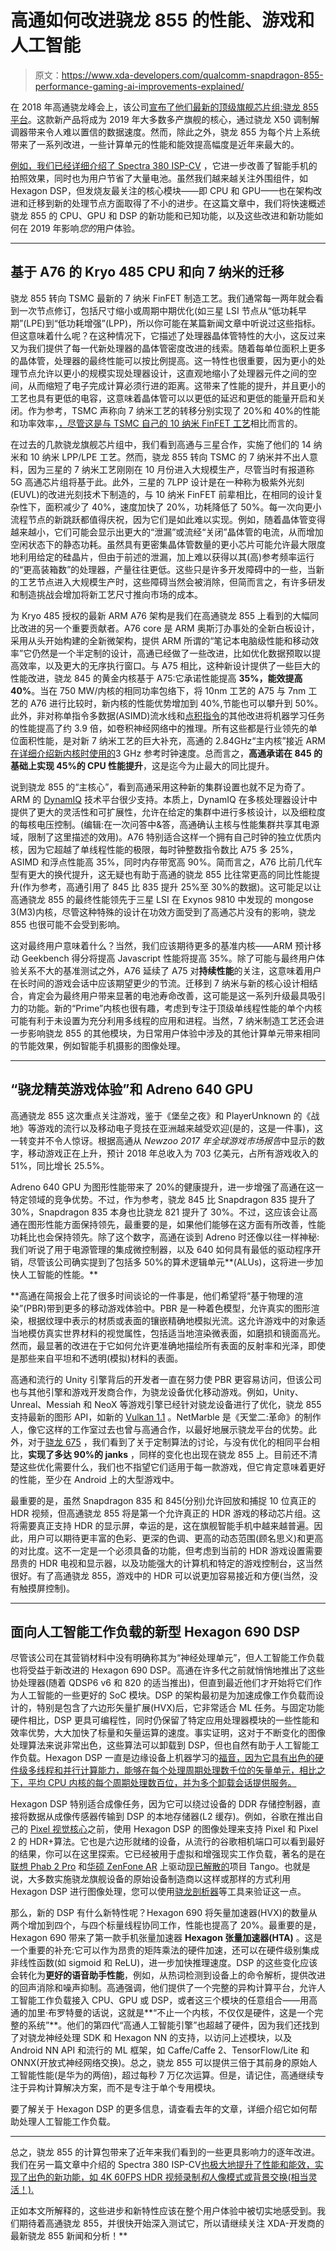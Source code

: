 # 高通如何改进骁龙 855 的性能、游戏和人工智能

> 原文：<https://www.xda-developers.com/qualcomm-snapdragon-855-performance-gaming-ai-improvements-explained/>

在 2018 年高通骁龙峰会上，该公司[宣布了他们最新的顶级旗舰芯片组:骁龙 855 平台](https://www.xda-developers.com/qualcomm-snapdragon-855-snapdragon-elite-gaming-3d-sonic-sensor/)。这款新产品将成为 2019 年大多数多产旗舰的核心，通过骁龙 X50 调制解调器带来令人难以置信的数据速度。然而，除此之外，骁龙 855 为每个片上系统带来了一系列改进，一些计算单元的性能和能效提高幅度是近年来最大的。

[例如，我们已经详细介绍了 Spectra 380 ISP-CV](http://www.xda-developers.com/qualcomm-spectra-380-isp-integrated-ai) ，它进一步改善了智能手机的拍照效果，同时也为用户节省了大量电池。虽然我们越来越关注外围组件，如 Hexagon DSP，但发烧友最关注的核心模块——即 CPU 和 GPU——也在架构改进和迁移到新的处理节点方面取得了不小的进步。在这篇文章中，我们将快速概述骁龙 855 的 CPU、GPU 和 DSP 的新功能和已知功能，以及这些改进和新功能如何在 2019 年影响*您的*用户体验。

* * *

## 基于 A76 的 Kryo 485 CPU 和向 7 纳米的迁移

骁龙 855 转向 TSMC 最新的 7 纳米 FinFET 制造工艺。我们通常每一两年就会看到一次节点修订，包括尺寸缩小或周期中期优化(如三星 LSI 节点从“低功耗早期”(LPE)到“低功耗增强”(LPP)，所以你可能在某篇新闻文章中听说过这些指标。但这意味着什么呢？在这种情况下，它描述了处理器晶体管特性的大小，这反过来又为我们提供了每一代新处理器的晶体管密度改进的线索。随着每单位面积上更多的晶体管，处理器的最终性能可以按比例提高。这一特性也很重要，因为更小的处理节点允许以更小的规模实现处理器设计，这直观地缩小了处理器元件之间的空间，从而缩短了电子完成计算必须行进的距离。这带来了性能的提升，并且更小的工艺也具有更低的电容，这意味着晶体管可以以更低的延迟和更低的能量开启和关闭。作为参考，TSMC 声称向 7 纳米工艺的转移分别实现了 20%和 40%的性能和功率效率，[，尽管这是与 TSMC 自己的 10 纳米 FinFET 工艺](http://www.tsmc.com/english/dedicatedFoundry/technology/7nm.htm)相比而言的。

在过去的几款骁龙旗舰芯片组中，我们看到高通与三星合作，实施了他们的 14 纳米和 10 纳米 LPP/LPE 工艺。然而，骁龙 855 转向 TSMC 的 7 纳米并不出人意料，因为三星的 7 纳米工艺刚刚在 10 月份进入大规模生产，尽管当时有报道称 5G 高通芯片组将基于此。此外，三星的 7LPP 设计是在一种称为极紫外光刻(EUVL)的改进光刻技术下制造的，与 10 纳米 FinFET 前辈相比，在相同的设计复杂性下，面积减少了 40%，速度加快了 20%，功耗降低了 50%。每一次向更小流程节点的新跳跃都值得庆祝，因为它们是如此难以实现。例如，随着晶体管变得越来越小，它们可能会显示出更大的“泄漏”或流经“关闭”晶体管的电流，从而增加空闲状态下的静态功耗。虽然具有更密集晶体管数量的更小芯片可能允许最大限度地利用给定的硅晶片，但由于前述的泄漏，加上难以获得以其(高)参考频率运行的“更高装箱数”的处理器，产量往往更低。这些只是许多开发障碍中的一些，当新的工艺节点进入大规模生产时，这些障碍当然会被消除，但简而言之，有许多研发和制造挑战会增加将新工艺尺寸推向市场的成本。

为 Kryo 485 授权的最新 ARM A76 架构是我们在高通骁龙 855 上看到的大幅同比改进的另一个重要贡献者。A76 core 是 ARM 奥斯汀办事处的全新白板设计，采用从头开始构建的全新微架构，提供 ARM 所谓的“笔记本电脑级性能和移动效率”它仍然是一个半定制的设计，高通已经做了一些改进，比如优化数据预取以提高效率，以及更大的无序执行窗口。与 A75 相比，这种新设计提供了一些巨大的性能改进，骁龙 845 的黄金内核基于 A75:它承诺性能提高 **35%，能效提高 40%**。当在 750 MW/内核的相同功率包络下，将 10nm 工艺的 A75 与 7nm 工艺的 A76 进行比较时，新内核的性能优势增加到 40%,节能也可以攀升到 50%。此外，非对称单指令多数据(ASIMD)流水线和[点积指令](http://www.linleygroup.com/newsletters/newsletter_detail.php?num=5884)的其他改进将机器学习任务的性能提高了约 3.9 倍，如卷积神经网络中的推理。所有这些都是行业领先的单位面积性能，是对新 7 纳米工艺的巨大补充，高通的 2.84GHz“主内核”接近 ARM [在详细介绍新内核时使用的](https://www.xda-developers.com/arm-cortex-a76-cpu-mali-g76-gpu-mali-v76-vpu-announcement/)3 GHz 参考时钟速度。总而言之，**高通承诺在 845 的基础上实现 45%的 CPU 性能提升**，这是迄今为止最大的同比提升。

说到骁龙 855 的“主核心”，看到高通采用这种新的集群设置也就不足为奇了。ARM 的 [DynamIQ](https://www.xda-developers.com/arms-dynamiq-focuses-on-performance-efficiency-redundancy-scalability-and-latency/) 技术平台很少支持。本质上，DynamIQ 在多核处理器设计中提供了更大的灵活性和可扩展性，允许在给定的集群中进行多核设计，以及细粒度的每核电压控制。(编辑:在一次问答中&答，高通确认主核与性能集群共享其电源域，限制了这里描述的效用)。A76 特别适合这样一个拥有自己时钟的独立优质内核，因为它超越了单线程性能的极限，每时钟整数指令数比 A75 多 25%，ASIMD 和浮点性能高 35%，同时内存带宽高 90%。简而言之，A76 比前几代车型有更大的换代提升，这无疑也有助于高通的骁龙 855 比往常更高的同比性能提升(作为参考，高通引用了 845 比 835 提升 25%至 30%的数据)。这可能足以让高通骁龙 855 的最终性能领先于三星 LSI 在 Exynos 9810 中发现的 mongose 3(M3)内核，尽管这种特殊的设计在功效方面受到了高通芯片没有的影响，骁龙 855 也很可能不会受到影响。

这对最终用户意味着什么？当然，我们应该期待更多的基准内核——ARM 预计移动 Geekbench 得分将提高 Javascript 性能将提高 35%。除了可能与最终用户体验关系不大的基准测试之外，A76 延续了 A75 对**持续性能**的关注，这意味着用户在长时间的游戏会话中应该期望更少的节流。迁移到 7 纳米与新的核心设计相结合，肯定会为最终用户带来显著的电池寿命改善，这可能是这一系列升级最具吸引力的功能。新的“Prime”内核也很有趣，考虑到专注于顶级单线程性能的单个内核可能有利于未设置为充分利用多线程的应用和进程。当然，7 纳米制造工艺还会进一步影响骁龙 855 的其他模块，为日常用户体验中涉及的其他计算单元带来相同的节能效果，例如智能手机摄影的图像处理。

* * *

## “骁龙精英游戏体验”和 Adreno 640 GPU

高通骁龙 855 这次重点关注游戏，鉴于《堡垒之夜》和 PlayerUnknown 的《战地》等游戏的流行以及移动电子竞技在亚洲越来越受欢迎(是的，这是一件事)，这一转变并不令人惊讶。根据高通从 *Newzoo 2017 年全球游戏市场报告*中显示的数字，移动游戏正在上升，预计 2018 年总收入为 703 亿美元，占所有游戏收入的 51%，同比增长 25.5%。

Adreno 640 GPU 为图形性能带来了 20%的健康提升，进一步增强了高通在这一特定领域的竞争优势。不过，作为参考，骁龙 845 比 Snapdragon 835 提升了 30%，Snapdragon 835 本身也比骁龙 821 提升了 30%。不过，这应该会让高通在图形性能方面保持领先，最重要的是，如果他们能够在这方面有所改善，性能功耗比也会保持领先。除了这个数字，高通在谈到 Adreno 时还像以往一样神秘:我们听说了用于电源管理的集成微控制器，以及 640 如何具有最低的驱动程序开销，尽管该公司确实提到了包括多 50%的算术逻辑单元**(ALUs)，这将进一步加快人工智能的性能。**

 **高通在简报会上花了很多时间谈论的一件事是，他们希望将“基于物理的渲染”(PBR)带到更多的移动游戏体验中。PBR 是一种着色模型，允许真实的图形渲染，根据纹理中表示的材质或表面的镶嵌精确地模拟光流。这允许游戏中的对象适当地模仿真实世界材料的视觉属性，包括适当地渲染微表面，如磨损和镜面高光。然而，最显著的改进在于它如何允许更准确地描绘所有表面的反射率和光泽，即使是那些来自平坦和不透明(模拟)材料的表面。

高通和流行的 Unity 引擎背后的开发者一直在努力使 PBR 更容易访问，但该公司也与其他引擎和游戏开发商合作，为骁龙设备优化移动游戏。例如，Unity、Unreal、Messiah 和 NeoX 等游戏引擎已经针对骁龙设备进行了优化，骁龙 855 支持最新的图形 API，如新的 [Vulkan 1.1](https://www.xda-developers.com/khronos-group-vulkan-1-1-specs/) 。NetMarble 是《天堂二:革命》的制作人，像它这样的工作室过去也曾与高通合作，以最好地展示骁龙平台的优势。此外，对于[骁龙 675](https://www.xda-developers.com/qualcomm-snapdragon-675-chipset/) ，我们看到了关于定制算法的讨论，与没有优化的相同平台相比，**实现了多达 90%的 janks** ，同样的变化也出现在骁龙 855 上。目前还不清楚这些优化需要什么，我们也不指望它们适用于每一款游戏，但它肯定意味着更好的性能，至少在 Android 上的大型游戏中。

最重要的是，虽然 Snapdragon 835 和 845(分别)允许回放和捕捉 10 位真正的 HDR 视频，但高通骁龙 855 将是第一个允许真正的 HDR 游戏的移动芯片组。这将需要真正支持 HDR 的显示屏，幸运的是，这在旗舰智能手机中越来越普遍。因此，用户可以期待更丰富的色彩、更深的色调、更高的动态范围(顾名思义)和更高的对比度。这不一定是一个必须具备的功能，但考虑到当前的 HDR 游戏设置需要昂贵的 HDR 电视和显示器，以及功能强大的计算机和特定的游戏控制台，这当然很好。有了高通骁龙 855，游戏中的 HDR 可以说更加容易接近和方便(当然，没有触摸屏控制)。

* * *

## 面向人工智能工作负载的新型 Hexagon 690 DSP

尽管该公司在其营销材料中没有明确称其为“神经处理单元”，但人工智能工作负载也将受益于新改进的 Hexagon 690 DSP。高通在许多代之前就悄悄地推出了这些协处理器(随着 QDSP6 v6 和 820 的适当推出)，但直到最近他们才开始将它们作为人工智能的一些更好的 SoC 模块。DSP 的架构最初是为加速成像工作负载而设计的，特别是包含了六边形矢量扩展(HVX)后，它非常适合 ML 任务。与固定功能硬件相比，DSP 更具可编程性，同时仍保留了特定应用处理器模块的一些性能和效率优势，大大加快了标量和矢量运算的速度。事实证明，这对于不断变化的图像处理算法来说非常出色，这些算法可以卸载到 DSP，但也自然有助于人工智能工作负载。Hexagon DSP 一直是边缘设备上机器学习的[福音，因为它具有出色的硬件级多线程和并行计算能力，能够在每个处理周期处理数千位的矢量单元，相比之下，平均 CPU 内核的每个周期处理数百位，并为多个卸载会话提供服务。](https://www.xda-developers.com/qualcomm-snapdragon-845-hexagon-685-dsp/)

Hexagon DSP 特别适合成像任务，因为它可以绕过设备的 DDR 存储控制器，直接将数据从成像传感器传输到 DSP 的本地存储器(L2 缓存)。例如，谷歌在推出自己的 [Pixel 视觉核心](https://www.xda-developers.com/pixel-visual-core-google-custom-soc/)之前，使用 Hexagon DSP 的图像处理来支持 Pixel 和 Pixel 2 的 HDR+算法。它也是六边形就绪的设备，从流行的谷歌相机端口可以看到最好的结果，你可以在这里探索。它已经被用于虚拟和增强现实工作负载，著名的是在[联想 Phab 2 Pro](https://www.xda-developers.com/project-tango-comes-to-mobile-with-the-lenovo-phab-2-range/) 和[华硕 ZenFone AR](https://www.xda-developers.com/asus-announces-zenfone-ar-and-zenfone-3-zoom-at-ces-2017/) 上驱动[现已解散的](https://www.xda-developers.com/project-tango-dead-google-arcore/)项目 Tango。也就是说，大多数实施骁龙旗舰设备的原始设备制造商以这样或那样的方式利用 Hexagon DSP 进行图像处理，您可以使用[骁龙剖析器](https://developer.qualcomm.com/software/snapdragon-profiler)等工具来验证这一点。

那么，新的 DSP 有什么新特性呢？Hexagon 690 将矢量加速器(HVX)的数量从两个增加到四个，与四个标量线程协同工作，性能也提高了 20%。最重要的是，Hexagon 690 带来了第一款手机张量加速器 **Hexagon 张量加速器(HTA)** 。这是一个重要的补充:它可以作为昂贵的矩阵乘法的硬件加速，还可以在硬件级别集成非线性函数(如 sigmoid 和 ReLU)，进一步加快推理速度。DSP 的这些变化应该会转化为**更好的语音助手性能**，例如，从热词检测到设备上的命令解析，提供改进的回声消除和噪声抑制。高通强调，他们提供了一个完整的异构计算平台，允许人工智能工作负载接入 CPU、GPU 或 DSP，或者这三个模块的任意组合——用高通的加里·布罗特曼的话说，这就是**“不止一个内核，不仅仅是硬件，这是一个完整的系统”**。他们的第四代“高通人工智能引擎”也超越了硬件，因为我们还找到了对骁龙神经处理 SDK 和 Hexagon NN 的支持，以访问上述模块，以及 Android NN API 和流行的 ML 框架，如 Caffe/Caffe 2、TensorFlow/Lite 和 ONNX(开放式神经网络交换)。总之，骁龙 855 可以提供三倍于其前身的原始人工智能性能(是华为的两倍)，超过每秒 7 万亿次运算。但是，请记住，高通继续专注于异构计算解决方案，而不是专注于单个专用模块。

要了解关于 Hexagon DSP 的更多信息，请查看去年的文章，详细介绍它如何帮助处理人工智能工作负载。

* * *

总之，骁龙 855 的计算包带来了近年来我们看到的一些更具影响力的逐年改进。我们在另一篇文章中介绍的 Spectra 380 ISP-CV[也极大地提升了性能和能效，实现了出色的新功能，如 4K 60FPS HDR 视频录制*和*人像模式或背景交换(相当灵活！).](http://www.xda-developers.com/qualcomm-spectra-380-isp-integrated-ai)

正如本文所解释的，这些进步和新特性应该在整个用户体验中被切实地感受到。我们期待着高通骁龙 855，并很快开始深入测试它，所以请继续关注 XDA-开发商的最新骁龙 855 新闻和分析！**